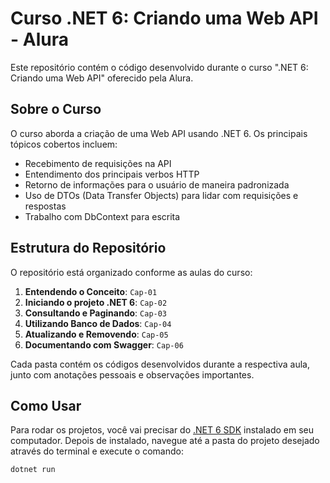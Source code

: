# Curso .NET 6: Criando uma Web API - Alura

Este repositório contém o código desenvolvido durante o curso ".NET 6: Criando uma Web API" oferecido pela Alura.

## Sobre o Curso

O curso aborda a criação de uma Web API usando .NET 6. Os principais tópicos cobertos incluem:

- Recebimento de requisições na API
- Entendimento dos principais verbos HTTP
- Retorno de informações para o usuário de maneira padronizada
- Uso de DTOs (Data Transfer Objects) para lidar com requisições e respostas
- Trabalho com DbContext para escrita

## Estrutura do Repositório

O repositório está organizado conforme as aulas do curso:

1. **Entendendo o Conceito**: `Cap-01`
2. **Iniciando o projeto .NET 6**: `Cap-02`
3. **Consultando e Paginando**: `Cap-03`
4. **Utilizando Banco de Dados**: `Cap-04`
5. **Atualizando e Removendo**: `Cap-05`
6. **Documentando com Swagger**: `Cap-06`

Cada pasta contém os códigos desenvolvidos durante a respectiva aula, junto com anotações pessoais e observações importantes.

## Como Usar

Para rodar os projetos, você vai precisar do [.NET 6 SDK](https://dotnet.microsoft.com/download) instalado em seu computador. Depois de instalado, navegue até a pasta do projeto desejado através do terminal e execute o comando:

```bash
dotnet run
